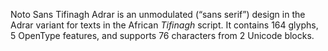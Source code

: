 Noto Sans Tifinagh Adrar is an unmodulated (“sans serif”) design in the Adrar variant for texts in the African _Tifinagh_ script. It contains 164 glyphs, 5 OpenType features, and supports 76 characters from 2 Unicode blocks.